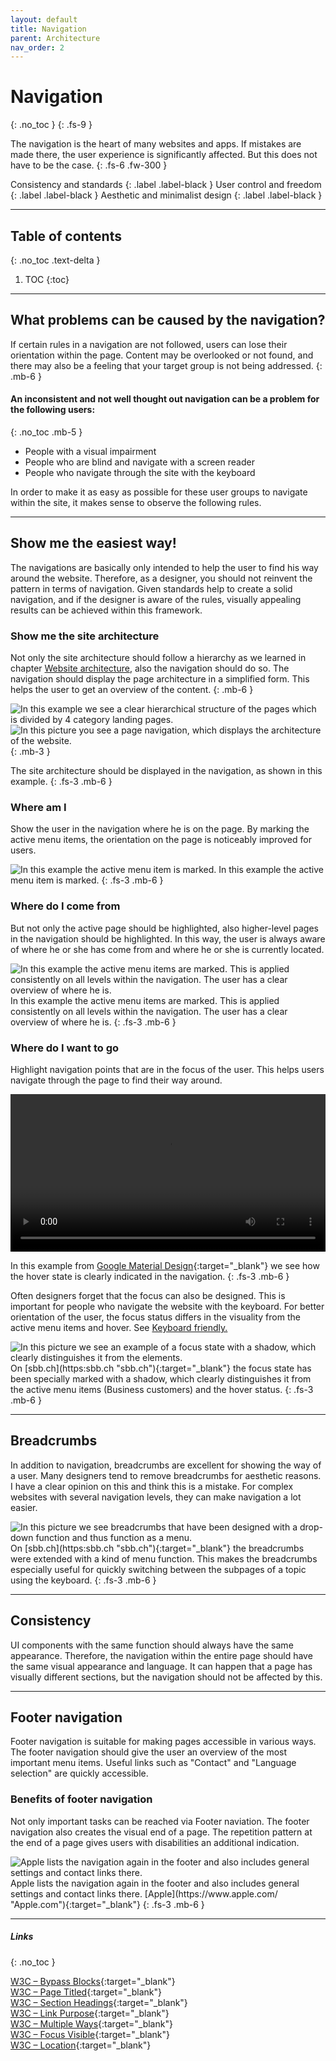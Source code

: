 ```yaml
---
layout: default
title: Navigation
parent: Architecture
nav_order: 2
---
```


# Navigation
{: .no_toc }
{: .fs-9 }

The navigation is the heart of many websites and apps. If mistakes are made there, the user experience is significantly affected. But this does not have to be the case.
{: .fs-6 .fw-300 }

Consistency and standards
{: .label .label-black }
User control and freedom
{: .label .label-black }
Aesthetic and minimalist design
{: .label .label-black }

---

## Table of contents
{: .no_toc .text-delta }

1. TOC
{:toc}

---

## What problems can be caused by the navigation?
If certain rules in a navigation are not followed, users can lose their orientation within the page. Content may be overlooked or not found, and there may also be a feeling that your target group is not being addressed. 
{: .mb-6 }

#### An inconsistent and not well thought out navigation can be a problem for the following users:
{: .no_toc .mb-5 }

- People with a visual impairment
- People who are blind and navigate with a screen reader
- People who navigate through the site with the keyboard

In order to make it as easy as possible for these user groups to navigate within the site, it makes sense to observe the following rules.

---

## Show me the easiest way!

The navigations are basically only intended to help the user to find his way around the website. Therefore, as a designer, you should not reinvent the pattern in terms of navigation. Given standards help to create a solid navigation, and if the designer is aware of the rules, visually appealing results can be achieved within this framework.


### Show me the site architecture

Not only the site architecture should follow a hierarchy as we learned in chapter <a href="/Accessibility-Designer-Guide/docs/Architecture/website-architecture/"> Website architecture</a>, also the navigation should do so. The navigation should display the page architecture in a simplified form. This helps the user to get an overview of the content.
{: .mb-6 }

<div id="container1">
 <!-- The before image is first -->
 <img src="{{ '/assets/images/navigation/flow.png' | prepend: site.baseurl }}" alt="In this example we see a clear hierarchical structure of the pages which is divided by 4 category landing pages."/>
 <!-- The after image is last -->
 <img src="{{ '/assets/images/navigation/navigation_structure.png' | prepend: site.baseurl }}" alt="In this picture you see a page navigation, which displays the architecture of the website."/>
</div>
{: .mb-3 }

The site architecture should be displayed in the navigation, as shown in this example.
{: .fs-3 .mb-6 }

### Where am I
Show the user in the navigation where he is on the page. By marking the active menu items, the orientation on the page is noticeably improved for users.

<img src="{{ '/assets/images/navigation/navigation_where.png' | prepend: site.baseurl }}" alt="In this example the active menu item is marked."/>
In this example the active menu item is marked.
{: .fs-3 .mb-6 }

### Where do I come from
But not only the active page should be highlighted, also higher-level pages in the navigation should be highlighted. In this way, the user is always aware of where he or she has come from and where he or she is currently located.

<img src="{{ '/assets/images/navigation/navigation_from.png' | prepend: site.baseurl }}" alt="In this example the active menu items are marked. This is applied consistently on all levels within the navigation. The user has a clear overview of where he is."/>
In this example the active menu items are marked. This is applied consistently on all levels within the navigation. The user has a clear overview of where he is.
{: .fs-3 .mb-6 }

### Where do I want to go
Highlight navigation points that are in the focus of the user. This helps users navigate through the page to find their way around.

<video width="100%" height="auto" controls>
    <source src="{{ '/assets/videos/hover.mp4' | prepend: site.baseurl }}">
</video>

In this example from [Google Material Design](https://material.io/ "Google MAterial Design"){:target="_blank"}  we see how the hover state is clearly indicated in the navigation.
{: .fs-3 .mb-6 }

Often designers forget that the focus can also be designed. This is important for people who navigate the website with the keyboard. For better orientation of the user, the focus status differs in the visuality from the active menu items and hover. See <a href="/Accessibility-Designer-Guide/docs/Architecture/keyboard-friendly/"> Keyboard friendly.</a>

<img src="{{ '/assets/images/navigation/focus_sbb.png' | prepend: site.baseurl }}" alt="In this picture we see an example of a focus state with a shadow, which clearly distinguishes it from the elements."/>
On [sbb.ch](https:sbb.ch "sbb.ch"){:target="_blank"} the focus state has been specially marked with a shadow, which clearly distinguishes it from the active menu items (Business customers) and the hover status.
{: .fs-3 .mb-6 }

---

## Breadcrumbs
In addition to navigation, breadcrumbs are excellent for showing the way of a user. Many designers tend to remove breadcrumbs for aesthetic reasons. I have a clear opinion on this and think this is a mistake. For complex websites with several navigation levels, they can make navigation a lot easier.

<img src="{{ '/assets/images/navigation/navigation_sbb_breadcrumbs.png' | prepend: site.baseurl }}" alt="In this picture we see breadcrumbs that have been designed with a drop-down function and thus function as a menu."/>
On [sbb.ch](https:sbb.ch "sbb.ch"){:target="_blank"} the breadcrumbs were extended with a kind of menu function. This makes the breadcrumbs especially useful for quickly switching between the subpages of a topic using the keyboard.
{: .fs-3 .mb-6 }


---

## Consistency
UI components with the same function should always have the same appearance. Therefore, the navigation within the entire page should have the same visual appearance and language. It can happen that a page has visually different sections, but the navigation should not be affected by this.

---

## Footer navigation
Footer navigation is suitable for making pages accessible in various ways. The footer navigation should give the user an overview of the most important menu items. Useful links such as "Contact" and "Language selection" are quickly accessible.

### Benefits of footer navigation
Not only important tasks can be reached via Footer naviation. The footer navigation also creates the visual end of a page. The repetition pattern at the end of a page gives users with disabilities an additional indication.

<img src="{{ '/assets/images/keyboard/footer.png' | prepend: site.baseurl }}" alt="Apple lists the navigation again in the footer and also includes general settings and contact links there."/>
Apple lists the navigation again in the footer and also includes general settings and contact links there. [Apple](https://www.apple.com/ "Apple.com"){:target="_blank"}
{: .fs-3 .mb-6 }

---


##### Links
{: .no_toc }

[W3C – Bypass Blocks](https://www.w3.org/WAI/WCAG21/Understanding/bypass-blocks "W3C – Bypass Blocks"){:target="_blank"} <br>
[W3C – Page Titled](https://www.w3.org/WAI/WCAG21/Understanding/page-titled.html "W3C – Page Titled"){:target="_blank"} <br>
[W3C – Section Headings](https://www.w3.org/WAI/WCAG21/Understanding/section-headings.html "W3C – Section Headings"){:target="_blank"} <br>
[W3C – Link Purpose](https://www.w3.org/WAI/WCAG21/Understanding/link-purpose-link-only.html "W3C – Link Purpose"){:target="_blank"} <br>
[W3C – Multiple Ways](https://www.w3.org/WAI/WCAG21/Understanding/multiple-ways "W3C – Multiple Ways"){:target="_blank"} <br>
[W3C – Focus Visible](https://www.w3.org/WAI/WCAG21/Understanding/focus-visible "W3C – Focus Visible"){:target="_blank"} <br>
[W3C – Location](https://www.w3.org/WAI/WCAG21/Understanding/location "W3C – Location"){:target="_blank"} <br>
